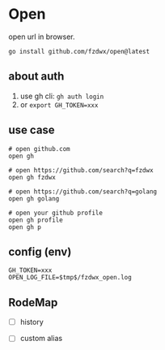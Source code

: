 # Open

open url in browser.

```shell
go install github.com/fzdwx/open@latest 
```

## about auth

1. use gh cli: `gh auth login`
2. or `export GH_TOKEN=xxx`

## use case

```shell
# open github.com
open gh   

# open https://github.com/search?q=fzdwx
open gh fzdwx

# open https://github.com/search?q=golang
open gh golang

# open your github profile
open gh profile
open gh p
```

## config (env)

```
GH_TOKEN=xxx
OPEN_LOG_FILE=$tmp$/fzdwx_open.log
``` 

## RodeMap

- [ ] history
- [ ] custom alias

